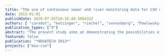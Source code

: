 ```yaml
---
title: "The use of continuous sewer and river monitoring data for CSO characterization and impact assessment"
date: 2013-01-01
publishDate: 2020-07-03T20:16:40.589432Z
authors: [ "caradot", "matzinger", "riechel", "sonnenberg", "Pawlowsky-Reusing, E.", "Heinzmann, B.", "von Seggern, D.", "rouault" ]
publication_types: ["0"]
abstract: "The present study aims at demonstrating the possibilities of on-line sensors for describing CSO emissions and river impacts. A continuous integrated monitoring, using state-of-the-art on-line sensors, was started in Berlin in 2010. It combines (i) continuous measurements of water quality and flow rates of combined sewer overflows (CSO) at one main CSO outlet and (ii) continuous measurements of water quality parameters at four sites within the urban stretch of the receiving river. UV-VIS probes provide continuous measurements of parameters such as chemical oxygen demand (COD) with relatively low uncertainties (10-30%). However, experience shows that on-line UV-VIS probes are not able to provide accurate measurements of water quality without being calibrated to local conditions. Several methodologies to analyze on-line CSO and river measurements are presented and illustrated with an exemplary event. Results show that reliable information such as the CSO load, the proportion of wastewater in CSO, the contribution of wastewater to CSO load, the first flush effect and the intensity of river impacts can be gained at high precision and temporal resolution. Given the broad range of high quality information from CSO impacts in the river to the characterization of CSO emissions, the study suggests the use of continuous integrated monitoring programs to support decisions on CSO management."
featured: false
publication: "*NOVATECH 2013*"
projects: ["mia-cso"]
---
```


